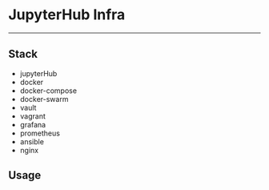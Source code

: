 # JupyterHub Infra

---

## Stack

- jupyterHub
- docker
- docker-compose
- docker-swarm
- vault
- vagrant
- grafana
- prometheus
- ansible
- nginx

## Usage

